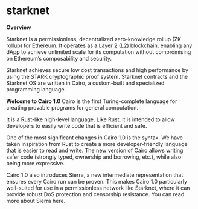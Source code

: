# starknet

**Overview**

Starknet is a permissionless, decentralized zero-knowledge rollup (ZK rollup) for Ethereum. It operates as a Layer 2 (L2) blockchain, enabling any dApp to achieve unlimited scale for its computation without compromising on Ethereum’s composability and security.

Starknet achieves secure low cost transactions and high performance by using the STARK cryptographic proof system. Starknet contracts and the Starknet OS are written in Cairo, a custom-built and specialized programming language.

**Welcome to Cairo 1.0**
Cairo is the first Turing-complete language for creating provable programs for general computation.

It is a Rust-like high-level language. Like Rust, it is intended to allow developers to easily write code that is efficient and safe.

One of the most significant changes in Cairo 1.0 is the syntax. We have taken inspiration from Rust to create a more developer-friendly language that is easier to read and write. The new version of Cairo allows writing safer code (strongly typed, ownership and borrowing, etc.), while also being more expressive.

Cairo 1.0 also introduces Sierra, a new intermediate representation that ensures every Cairo run can be proven. This makes Cairo 1.0 particularly well-suited for use in a permissionless network like Starknet, where it can provide robust DoS protection and censorship resistance. You can read more about Sierra here.
